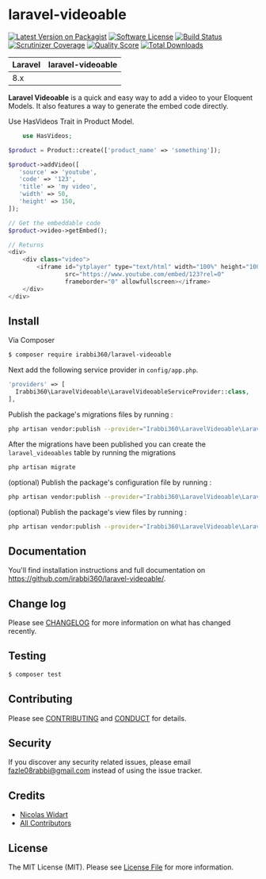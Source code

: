 # laravel-videoable

[![Latest Version on Packagist][ico-version]][link-packagist]
[![Software License][ico-license]](LICENSE.md)
[![Build Status](https://img.shields.io/travis/irabbi360/laravel-videoables/master.svg?style=flat-square)](https://travis-ci.org/irabbi360/laravel-videoable)
[![Scrutinizer Coverage](https://img.shields.io/scrutinizer/coverage/g/irabbi360/laravel-videoable.svg?style=flat-square)](https://scrutinizer-ci.com/g/irabbi360/laravel-videoable/?branch=master)
[![Quality Score](https://img.shields.io/scrutinizer/g/irabbi360/laravel-videoable.svg?style=flat-square)](https://scrutinizer-ci.com/g/irabbi360/laravel-videoable)
[![Total Downloads][ico-downloads]][link-downloads]

| **Laravel**  |  **laravel-videoable** |
|---|---|
| 8.x  |

**Laravel Videoable** is a quick and easy way to add a video to your Eloquent Models. It also features a way to generate the embed code directly.

Use HasVideos Trait in Product Model.

``` php
    use HasVideos;
```

``` php
$product = Product::create(['product_name' => 'something']);

$product->addVideo([
   'source' => 'youtube',
   'code' => '123',
   'title' => 'my video',
   'width' => 50,
   'height' => 150,
]);

// Get the embeddable code
$product->video->getEmbed();

// Returns
<div>
    <div class="video">
        <iframe id="ytplayer" type="text/html" width="100%" height="100%"
                src="https://www.youtube.com/embed/123?rel=0"
                frameborder="0" allowfullscreen></iframe>
    </div>
</div>
```

## Install

Via Composer

``` bash
$ composer require irabbi360/laravel-videoable
```

Next add the following service provider in `config/app.php`.

``` php
'providers' => [
  Irabbi360\LaravelVideoable\LaravelVideoableServiceProvider::class,
],
```

Publish the package's migrations files by running :

```bash
php artisan vendor:publish --provider="Irabbi360\LaravelVideoable\LaravelVideoableServiceProvider" --tag=migrations
```

After the migrations have been published you can create the `laravel_videoables` table by running the migrations

```bash
php artisan migrate
```

(optional) Publish the package's configuration file by running :

``` bash
php artisan vendor:publish --provider="Irabbi360\LaravelVideoable\LaravelVideoableServiceProvider" --tag=config
```

(optional) Publish the package's view files by running :

``` bash
php artisan vendor:publish --provider="Irabbi360\LaravelVideoable\LaravelVideoableServiceProvider" --tag=views
```


## Documentation

You'll find installation instructions and full documentation on https://github.com/irabbi360/laravel-videoable/.

## Change log

Please see [CHANGELOG](CHANGELOG.md) for more information on what has changed recently.

## Testing

``` bash
$ composer test
```

## Contributing

Please see [CONTRIBUTING](CONTRIBUTING.md) and [CONDUCT](CONDUCT.md) for details.

## Security

If you discover any security related issues, please email fazle08rabbi@gmail.com instead of using the issue tracker.

## Credits

- [Nicolas Widart][link-author]
- [All Contributors][link-contributors]

## License

The MIT License (MIT). Please see [License File](LICENSE.md) for more information.

[ico-version]: https://img.shields.io/packagist/v/irabbi360/laravel-videoable.svg?style=flat-square
[ico-license]: https://img.shields.io/badge/license-MIT-brightgreen.svg?style=flat-square
[ico-travis]: https://img.shields.io/travis/irabbi360/laravel-videoable/master.svg?style=flat-square
[ico-scrutinizer]: https://img.shields.io/scrutinizer/coverage/g/irabbi360/laravel-videoable.svg?style=flat-square
[ico-code-quality]: https://img.shields.io/scrutinizer/g/irabbi360/laravel-videoable.svg?style=flat-square
[ico-downloads]: https://img.shields.io/packagist/dt/irabbi360/laravel-videoable.svg?style=flat-square

[link-packagist]: https://packagist.org/packages/irabbi360/laravel-videoable
[link-travis]: https://travis-ci.org/irabbi360/laravel-videoable
[link-scrutinizer]: https://scrutinizer-ci.com/g/irabbi360/laravel-videoable/code-structure
[link-code-quality]: https://scrutinizer-ci.com/g/irabbi360/laravel-videoable
[link-downloads]: https://packagist.org/irabbi360/irabbi360/laravel-videoable
[link-author]: https://github.com/irabbi360
[link-contributors]: ../../contributors